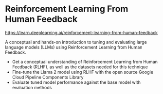 # Reinforcement Learning From Human Feedback

https://learn.deeplearning.ai/reinforcement-learning-from-human-feedback

A conceptual and hands-on introduction to tuning and evaluating large language models (LLMs) using Reinforcement Learning from Human Feedback.

- Get a conceptual understanding of Reinforcement Learning from Human Feedback (RLHF), as well as the datasets needed for this technique
- Fine-tune the Llama 2 model using RLHF with the open source Google Cloud Pipeline Components Library
- Evaluate tuned model performance against the base model with evaluation methods
